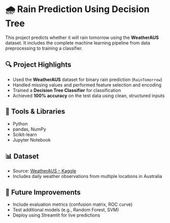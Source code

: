 # 🌧️ Rain Prediction Using Decision Tree

This project predicts whether it will rain tomorrow using the **WeatherAUS** dataset. It includes the complete machine learning pipeline from data preprocessing to training a classifier.

## 🔍 Project Highlights

- Used the **WeatherAUS** dataset for binary rain prediction (`RainTomorrow`)
- Handled missing values and performed feature selection and encoding
- Trained a **Decision Tree Classifier** for classification
- Achieved **100% accuracy** on the test data using clean, structured inputs

## 🧰 Tools & Libraries

- Python
- pandas, NumPy
- Scikit-learn
- Jupyter Notebook


## 📊 Dataset

- Source: [WeatherAUS – Kaggle](https://www.kaggle.com/datasets/jsphyg/weather-dataset-rattle-package)
- Includes daily weather observations from multiple locations in Australia

## 🚀 Future Improvements

- Include evaluation metrics (confusion matrix, ROC curve)
- Test additional models (e.g., Random Forest, SVM)
- Deploy using Streamlit for live predictions


